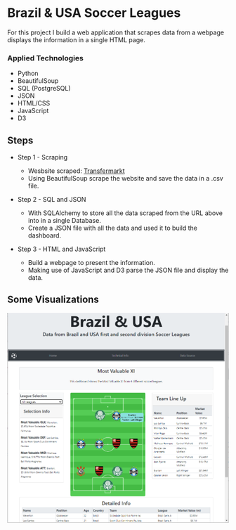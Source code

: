 # Brazil & USA Soccer Leagues

For this project I build a web application that scrapes data from a webpage  displays the information in a single HTML page.

### Applied Technologies
* Python
* BeautifulSoup
* SQL (PostgreSQL)
* JSON
* HTML/CSS
* JavaScript
* D3

## Steps
* Step 1 - Scraping
   - Wesbsite scraped: [Transfermarkt](https://www.transfermarkt.us/)<br>
   - Using BeautifulSoup scrape the website and save the data in a .csv file.
 
* Step 2 - SQL and JSON
  - With SQLAlchemy to store all the data scraped from the URL above into in a single Database.
  - Create a JSON file with all the data and used it to build the dashboard. 

* Step 3 - HTML and JavaScript
  - Build a webpage to present the information.
  - Making use of JavaScript and D3 parse the JSON file and display the data. 
  
## Some Visualizations

![](old_data/screenshot.png)

